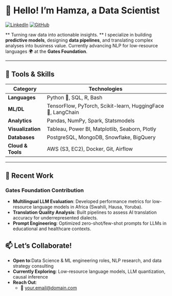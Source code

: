# 👋 Hello! I’m **Hamza**, a Data Scientist

[![LinkedIn](https://img.shields.io/badge/LinkedIn-Connect-%230A66C2?style=flat-square&logo=linkedin)](https://linkedin.com/in/hamza-louzan)
[![GitHub](https://img.shields.io/badge/GitHub-Follow-%23181717?style=flat-square&logo=github)](https://github.com/hamza-louzan)

** Turning raw data into actionable insights. **  I specialize in building **predictive models**, designing **data pipelines**, and translating complex analyses into business value. Currently advancing NLP for low-resource languages 🌍 at the **Gates Foundation**.

---

## 🔧 **Tools & Skills**

| **Category**       | **Technologies**                                                                 |
|---------------------|----------------------------------------------------------------------------------|
| **Languages**       | Python 🐍, SQL, R, Bash                                                          |
| **ML/DL**           | TensorFlow, PyTorch, Scikit-learn, HuggingFace 🤗, LangChain             |
| **Analytics**       | Pandas, NumPy, Spark, Statsmodels                                                |
| **Visualization**   | Tableau, Power BI, Matplotlib, Seaborn, Plotly                                   |
| **Databases**       | PostgreSQL, MongoDB, Snowflake, BigQuery                                         |
| **Cloud & Tools**   | AWS (S3, EC2), Docker, Git, Airflow                                      |

---

## 🚀 **Recent Work**
### **Gates Foundation Contribution**
- **Multilingual LLM Evaluation**: Developed performance metrics for low-resource language models in Africa (Swahili, Hausa, Yoruba).
- **Translation Quality Analysis**: Built pipelines to assess AI translation accuracy for underrepresented dialects.
- **Prompt Engineering**: Optimized zero-shot/few-shot prompts for LLMs in educational and healthcare contexts.


## 📫 **Let’s Collaborate!**
- **Open to**:Data Science & ML engineering roles, NLP research, and data strategy consulting
- **Currently Exploring**: Low-resource language models, LLM quantization, causal inference
- **Reach Out**: 
  - 📧 [your.email@domain.com](mailto:hamzalouzan5@gmail.com)  

